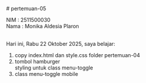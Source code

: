 # pertemuan-05

NIM : 2511500030<br>
Nama : Monika Aldesia Plaron <br><br>

Hari ini, Rabu 22 Oktober 2025, saya belajar:
<ol>
    <li>copy index.html dan style.css folder pertemuan-04</li>
    <li>tombol hamburger</li
    <li>styling untuk class menu-toggle</li>
     <li>class menu-toggle mobile</li>
</ol>
